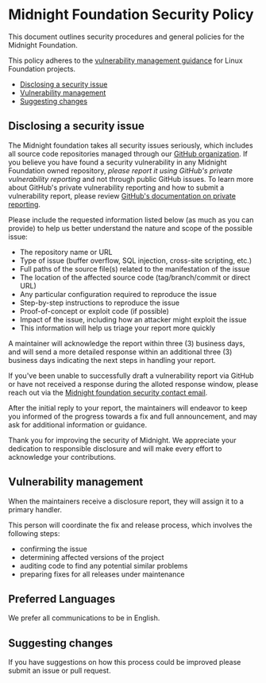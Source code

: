 # Midnight Foundation Security Policy

This document outlines security procedures and general policies for the Midnight Foundation.

This policy adheres to the [vulnerability management guidance](https://www.linuxfoundation.org/security)
for Linux Foundation projects.

- [Disclosing a security issue](#disclosing-a-security-issue)
- [Vulnerability management](#vulnerability-management)
- [Suggesting changes](#suggesting-changes)

## Disclosing a security issue

The Midnight foundation takes all security issues seriously, which includes all source code repositories managed
through our [GitHub organization](https://github.com/midnightntwrk). If you believe you have found a security vulnerability in any Midnight Foundation
owned repository, _please report it using GitHub's private vulnerability reporting_ and not through public GitHub issues. To learn more about GitHub's
private vulnerability reporting and how to submit a vulnerability report, please review [GitHub's documentation on private reporting](https://docs.github.com/code-security/security-advisories/guidance-on-reporting-and-writing-information-about-vulnerabilities/privately-reporting-a-security-vulnerability).

Please include the requested information listed below (as much as you can provide) to help us better understand the nature and scope of the possible issue:

- The repository name or URL
- Type of issue (buffer overflow, SQL injection, cross-site scripting, etc.)
- Full paths of the source file(s) related to the manifestation of the issue
- The location of the affected source code (tag/branch/commit or direct URL)
- Any particular configuration required to reproduce the issue
- Step-by-step instructions to reproduce the issue
- Proof-of-concept or exploit code (if possible)
- Impact of the issue, including how an attacker might exploit the issue
- This information will help us triage your report more quickly

A maintainer will acknowledge the report within three (3) business days, and
will send a more detailed response within an additional three (3) business days
indicating the next steps in handling your report.

If you've been unable to successfully draft a vulnerability report via GitHub
or have not received a response during the alloted response window, please
reach out via the [Midnight foundation security contact email](mailto:security@midnight.foundation).

After the initial reply to your report, the maintainers will endeavor to keep
you informed of the progress towards a fix and full announcement, and may ask
for additional information or guidance.

Thank you for improving the security of Midnight. We appreciate your dedication to responsible disclosure and will
make every effort to acknowledge your contributions.

## Vulnerability management

When the maintainers receive a disclosure report, they will assign it to a
primary handler.

This person will coordinate the fix and release process, which involves the
following steps:

- confirming the issue
- determining affected versions of the project
- auditing code to find any potential similar problems
- preparing fixes for all releases under maintenance

## Preferred Languages

We prefer all communications to be in English.

## Suggesting changes

If you have suggestions on how this process could be improved please submit an
issue or pull request.
